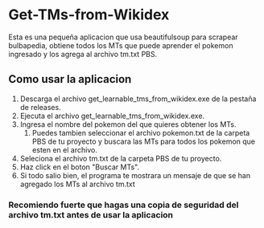 # Get-TMs-from-Wikidex

Esta es una pequeña aplicacion que usa beautifulsoup para scrapear bulbapedia, obtiene todos los MTs que puede aprender el pokemon ingresado y los agrega al archivo tm.txt PBS.

## Como usar la aplicacion

1. Descarga el archivo get_learnable_tms_from_wikidex.exe de la pestaña de releases.
2. Ejecuta el archivo get_learnable_tms_from_wikidex.exe.
3. Ingresa el nombre del pokemon del que quieres obtener los MTs.
   1. Puedes tambien seleccionar el archivo pokemon.txt de la carpeta PBS de tu proyecto y buscara las MTs para todos los pokemon que esten en el archivo.
4. Seleciona el archivo tm.txt de la carpeta PBS de tu proyecto.
5. Haz click en el boton "Buscar MTs".
6. Si todo salio bien, el programa te mostrara un mensaje de que se han agregado los MTs al archivo tm.txt

### Recomiendo fuerte que hagas una copia de seguridad del archivo tm.txt antes de usar la aplicacion
